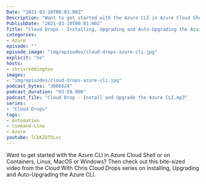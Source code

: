 ```yaml
---
Date: "2021-03-10T00:01:00Z"
Description: "Want to get started with the Azure CLI in Azure Cloud Shell or on Containers, Linux, MacOS or Windows? Then check out this bite-sized video from the Cloud With Chris Cloud Drops series on Installing, Upgrading and Auto-Upgrading the Azure CLI."
PublishDate: "2021-03-10T00:01:00Z"
Title: "Cloud Drops - Installing, Upgrading and Auto-Upgrading the Azure CLI"
categories:
- Azure
episode: ""
episode_image: "img/episodes/cloud-drops-azure-cli.jpg"
explicit: "no"
hosts:
- chrisreddington
images:
- "img/episodes/cloud-drops-azure-cli.jpg"
podcast_bytes: "3866624"
podcast_duration: "03:59.000"
podcast_file: "Cloud Drop - Install and Upgrade the Azure CLI.mp3"
series:
- "Cloud Drops"
tags:
- Automation
- Command-Line
- Azure
youtube: lCbK2DT5Lvc
---
```

Want to get started with the Azure CLI in Azure Cloud Shell or on Containers, Linux, MacOS or Windows? Then check out this bite-sized video from the Cloud With Chris Cloud Drops series on Installing, Upgrading and Auto-Upgrading the Azure CLI.